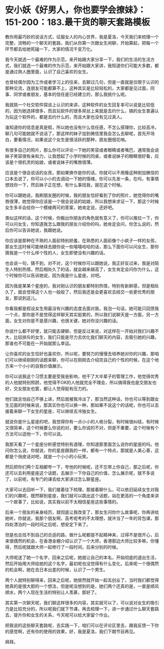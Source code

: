 # 安小妖《好男人，你也要学会撩妹》：151-200：183.最干货的聊天套路模板

教你用最巧妙的说话方式，征服女人的内心世界，我是夏洛，今天我们来梳理一个完整，流畅的一个聊天的套路，我们从你第一次跟女生闲聊，开始算起，把每一个环节都去给她死磕一下，大家的情况千变万化。

我今天就选一个最难的作为示范，来开始跟大家分享一下，我们的生活的生活方式，我们就选一个最难的作为示范，来开始跟大家讲，我知道你们可能大多数，都是通过熟人圈里面，认识了自己喜欢的女生。

也曾经偶尔因为工作或者学习上的往来，去聊过几句，但是一直就是仅限于认识的那种交流，连朋友可能都算不上，这种其实是比较轻松的，大家都是见过面，同事、同学或者朋友，基本的信任是已经建立的，那么我挑什么呢。

我就挑一个社交软件探谈上认识的来讲，这种软件的女生回复率可以说是比较低的，因为她选择很多，而且玩软件的很多屌丝上来就是去约什么，搞的女生普遍认为玩这个软件的，都是去约什么的，而且大家也没有见过真人。

谁知道你的信息是真是假，所以她也没有什么信任感，不怎么搭理你，比较高冷，聊几句可能她就不说话了，那这样的妹子加到微信里我会怎么去聊呢，首先开场白，要看情况，如果说这个女生是很活跃的那种，朋友圈很花哨。

有很多自己的照片，那么你可以评论一下她的笑容或者眼睛或者嘴巴，通常我会说妹子笑容很有亲和力，让我想起了小学时候的同桌，或者说妹子的眼睛很好看，应该是个很机灵的姑娘，或者说妹子的嘴唇很薄。

应该是个很会说话的女孩，那如果换作是你的话，你就可以不用像这种刚加微信的口本去说了，你可以小小的去调动一下她的情绪，你可以先发一条，在吗，有事情想找你一下，然后妹子正在想，有什么事找我，就在这个时候。

你可以跟她说，我刷朋友圈的时候，我的朋友恰好看到了你的照片，她觉得你的嘴唇很薄，她觉得你应该是一个很会说话的姑娘，所以我想来求证一下，那这个时候女生多半会给你一个模棱两可的答案，她肯定说，还好吧。

类似这样的话，这个时候，你搬出你朋友的角色就有意义了，你可以推拉一下，你可以问女生，你知道我怎么跟我的朋友介绍你的吗，她肯定会问，你怎么说的，然后你可以告诉她说，我跟她说。

你应该是那种在不熟的人面前特别娇羞，在熟悉的人面前像个小疯子一样的女孩，那女生这时候可能继续去跟你说一些嘻嘻哈哈的话，那么下面你可以问女生，那你猜我是一个什么样个性的人，女生即使没有兴趣的话。

也会说一句，猜不到，对不对，这个时候你可以跟她说，我正好反过来，我是对陌生人特别热情，然后相处久了的话，就会越来越高了，女生肯定会问你为什么，这个时候你可以告诉她说，因为我是什么星座，对吧。

因为我是某某个星座的，我对刚认识的朋友都特别热情，特别有新鲜感，但是相处久了，就会觉得这个人也一般般了，然后我还是会更喜欢去结交一些更优秀的朋友，那说到这儿。

你看我都是假设女生用最没有兴趣的态度去面对我，我泡一句话，她可能只回馈我一个点，那你是不是觉得这样聊天其实挺累的，所以我们说聊天是一方面，另一方面，女生对你是不是感兴趣，也很关键，她对你没兴趣的话。

你说什么都不好使，就只能去硬聊，但是反过来说，对这样在一开始对我们兴趣不大，比较排斥的女生，我们只能是尽力去优化我们聊天的内容，去吸引她的兴趣，那谁也不可能在一开始就那么幸运。

让你喜欢的女生恰好也喜欢你，所以呢，要努力的慢慢去培养她对你的兴趣，那咱们可以继续刚刚的话题来聊，你可以在刚刚去介绍完自己的个性的时候，在这个地方来一个小小的自我价值展示。

你可以说我这个习惯主要是受我爸影响，他干了大半辈子的管理工作，他觉得优秀的人他就特别照顾，他觉得不OK的人他就完全不理会，所以搞得我也是交朋友也好，交女朋友也罢，都让人觉得挺有压力的。

他们就总怕自己不够上进，然后就被我冷淡了，那当然这种话，你也可以等到跟女生见面的时候来说，那其实你也可以换一种，那如果不说这个的话呢，你也可以去接着来聊一下女生的星座，可以继续去冷独女生。

就说你是什么星座的吧，我觉得你有一点小小的人格分裂，有时候很纠结，有时候又很简单，这个时候要么你说的对，要么你说的不对，但是不重要，这个时候有个方法可以逗他一下，你可以说。

我那天看了一个星座分析感觉特别有道理，你知道那里面怎么说你的星座的吗，他问你怎么说，你就说，你的星座跟我的一样，都有一个特点，那就是人美心善，这都是个俏皮话对吧，就是一个小小的小玩笑。

然后把你们两个互相都夸一下，夸他的时候呢，还不忘带上你自己，那之后呢，你还可以去利用星座这个话题，去展示一下你自己的价值，怎么展示呢，就不多说了，以前呢，有专门的课去给大家讲过怎么聊星座。

大家可以去回听一下，我们接着往下梳理，那接着聊什么，可以依旧延续女生对我们的兴趣呢，既然聊到星座，我们就可以跳出这个话题，站在更高的一个角度来讲一个故事了，比如说，其实我以前不太相信星座这些事情的。

后来一个朋友的亲身经历，就彻底让我改变了，那女生问你什么故事呢，你再讲给她听，你就说，我那个朋友啊，高考呢考的不太理想，就许当了一年的背包课，那四处漂泊的一段时间之后呢，想安定下来了。

但是也总找不到自己的合适的路，做什么呢都提不起精神来，过得不是很开心，后来很偶然的机会，在香港金棚介绍认识了一个大师，香港那边大师比较多嘛，你懂得，然后呢就跟大师一起修行了一段时间，后来分别的时候。

大师呢送了她一个名字，回来之后呢，她就让自己的本名，开始彻底的退出生活，然后开始用大师给她的这个名字，最初呢也没觉得有什么变化，后来呢一个很偶然的机会啊，她在去日本出差的时候，认识了一个男生。

两个人就特别聊得来，回来之后呢，她居然就开始一起去创业了，当时我们都觉得她真的是很大胆的一个想法，但是呢没想到的是，她们两个还真的是，一直是顺风顺水，两个人现在生活的特别让人羡慕，那好了。

其实第一次聊天呢，我们聊这样很多的内容，其实就可以了，可以说对女生的吸引力是比较充分的，所以呢我们就下节课，再去梳理一下，进一步通过什么聊天套路去，提升你和女生的关系，今天呢可以给大家留个作业。

把我说的这些聊天套路呢，去实践一下，咱们可以在评论区里去，跟我反馈一下你的感觉啊，还有你的使用的效果，好，我是夏洛，我们下期节目再见。

拜拜。